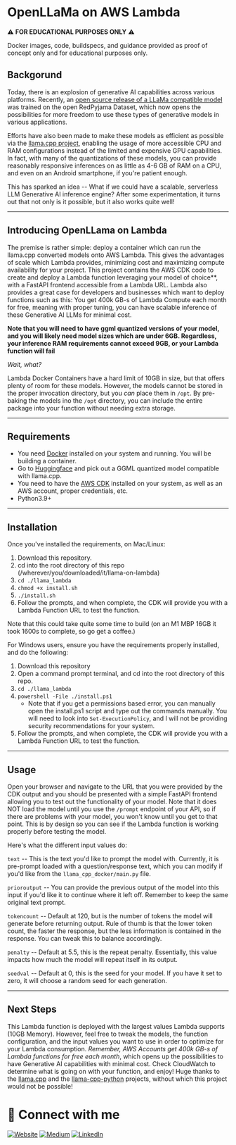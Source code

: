 # OpenLLaMa on AWS Lambda

:warning: **FOR EDUCATIONAL PURPOSES ONLY** :warning:

Docker images, code, buildspecs, and guidance provided as proof of concept only and for educational purposes only.

## Backgorund

Today, there is an explosion of generative AI capabilities across various platforms. Recently, an [open source release of a LLaMa compatible model](https://github.com/openlm-research/open_llama) was trained on the open RedPyjama Dataset, which now opens the possibilities for more freedom to use these types of generative models in various applications. 

Efforts have also been made to make these models as efficient as possible via the [llama.cpp project](https://github.com/ggerganov/llama.cpp), enabling the usage of more accessible CPU and RAM configurations instead of the limited and expensive GPU capabilities. In fact, with many of the quantizations of these models, you can provide reasonably responsive inferences on as little as 4-6 GB of RAM on a CPU, and even on an Android smartphone, if you're patient enough.

This has sparked an idea -- What if we could have a scalable, serverless LLM Generative AI inference engine? After some experimentation, it turns out that not only is it possible, but it also works quite well! 

---

## Introducing OpenLLama on Lambda

The premise is rather simple: deploy a container which can run the llama.cpp converted models onto AWS Lambda. This gives the advantages of scale which Lambda provides, minimizing cost and maximizing compute availability for your project. This project contains the AWS CDK code to create and deploy a Lambda function leveraging your model of choice**, with a FastAPI frontend accessible from a Lambda URL. Lambda also provides a great case for developers and businesses which want to deploy functions such as this: You get 400k GB-s of Lambda Compute each month for free, meaning with proper tuning, you can have scalable inference of these Generative AI LLMs for minimal cost.


**Note that you will need to have ggml quantized versions of your model, and you will likely need model sizes which are under 6GB. Regardless, your inference RAM requirements cannot exceed 9GB, or your Lambda function will fail**

_Wait, what?_ 

Lambda Docker Containers have a hard limit of 10GB in size, but that offers plenty of room for these models. However, the models cannot be stored in the proper invocation directory, but you _can_ place them in `/opt`. By pre-baking the models ino the `/opt` directory, you can include the entire package into your function without needing extra storage.

---
## Requirements
* You need [Docker](https://www.docker.com/) installed on your system and running. You will be building a container.
* Go to [Huggingface](https://huggingface.co/models) and pick out a GGML quantized model compatible with llama.cpp.
* You need to have the [AWS CDK](https://docs.aws.amazon.com/cdk/v2/guide/getting_started.html) installed on your system, as well as an AWS account, proper credentials, etc.
* Python3.9+

---
## Installation

Once you've installed the requirements, on Mac/Linux:

1) Download this repository.
2) cd into the root directory of this repo (/wherever/you/downloaded/it/llama-on-lambda)
3) `cd ./llama_lambda`
4) `chmod +x install.sh`
5) `./install.sh`
6) Follow the prompts, and when complete, the CDK will provide you with a Lambda Function URL to test the function.

Note that this could take quite some time to build (on an M1 MBP 16GB it took 1600s to complete, so go get a coffee.)

For Windows users, ensure you have the requirements properly installed, and do the following:

1) Download this repository
2) Open a command prompt terminal, and cd into the root directory of this repo.
3) `cd ./llama_lambda`
4) `powershell -File ./install.ps1`
    * Note that if you get a permissions based error, you can manually open the install.ps1 script and type out the commands manually. You will need to look into `Set-ExecutionPolicy`, and I will not be providing security recommendations for your system.
5) Follow the prompts, and when complete, the CDK will provide you with a Lambda Function URL to test the function.

---

## Usage

Open your browser and navigate to the URL that you were provided by the CDK output and you should be presented with a simple FastAPI frontend allowing you to test out the functionality of your model. Note that it does NOT load the model until you use the `/prompt` endpoint of your API, so if there are problems with your model, you won't know until you get to that point. This is by design so you can see if the Lambda function is working properly before testing the model.

Here's what the different input values do:

`text` -- This is the text you'd like to prompt the model with. Currently, it is pre-prompt loaded with a question/response text, which you can modify if you'd like from the `llama_cpp_docker/main.py` file.

`prioroutput` -- You can provide the previous output of the model into this input if you'd like it to continue where it left off. Remember to keep the same original text prompt.

`tokencount` -- Default at 120, but is the number of tokens the model will generate before returning output. Rule of thumb is that the lower token count, the faster the response, but the less information is contained in the response. You can tweak this to balance accordingly.

`penalty` -- Default at 5.5, this is the repeat penalty. Essentially, this value impacts how much the model will repeat itself in its output.

`seedval` -- Default at 0, this is the seed for your model. If you have it set to zero, it will choose a random seed for each generation. 

___

## Next Steps

This Lambda function is deployed with the largest values Lambda supports (10GB Memory). However, feel free to tweak the models, the function configuration, and the input values you want to use in order to optimize for your Lambda consumption. _Remember, AWS Accounts get 400k GB-s of Lambda functions for free each month_, which opens up the possibilities to have Generative AI capabilities with minimal cost. Check CloudWatch to determine what is going on with your function, and enjoy! Huge thanks to the [llama.cpp](https://github.com/ggerganov/llama.cpp) and the [llama-cpp-python](https://github.com/abetlen/llama-cpp-python) projects, without which this project would not be possible!

# <a name="connect"></a> 🔗 Connect with me

<a href="https://www.baileytec.net" target="_blank"><img alt="Website" src="https://img.shields.io/badge/Personal%20Website-%2312100E.svg?&style=for-the-badge&logoColor=white" /></a>
<a href="https://medium.com/@seanbailey518" target="_blank"><img alt="Medium" src="https://img.shields.io/badge/medium-%2312100E.svg?&style=for-the-badge&logo=medium&logoColor=white" /></a>
<a href="https://www.linkedin.com/in/baileytec/" target="_blank"><img alt="LinkedIn" src="https://img.shields.io/badge/linkedin-%230077B5.svg?&style=for-the-badge&logo=linkedin&logoColor=white" /></a>